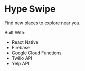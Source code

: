 # Hype Swipe
Find new places to explore near you.

Built With:
- React Native
- Firebase
- Google Cloud Functions
- Twilio API
- Yelp API
